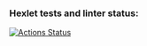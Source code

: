 ### Hexlet tests and linter status:
[![Actions Status](https://github.com/maxProvorov/php-project-48/actions/workflows/hexlet-check.yml/badge.svg)](https://github.com/maxProvorov/php-project-48/actions)